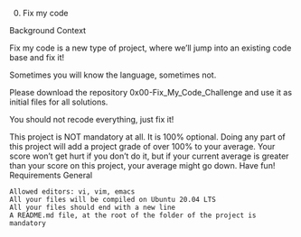 0. Fix my code


Background Context

Fix my code is a new type of project, where we’ll jump into an existing code base and fix it!

Sometimes you will know the language, sometimes not.

Please download the repository 0x00-Fix_My_Code_Challenge and use it as initial files for all solutions.

You should not recode everything, just fix it!

This project is NOT mandatory at all. It is 100% optional. Doing any part of this project will add a project grade of over 100% to your average. Your score won’t get hurt if you don’t do it, but if your current average is greater than your score on this project, your average might go down. Have fun!
Requirements
General

    Allowed editors: vi, vim, emacs
    All your files will be compiled on Ubuntu 20.04 LTS
    All your files should end with a new line
    A README.md file, at the root of the folder of the project is mandatory


